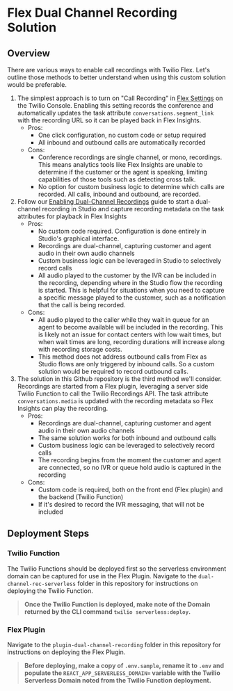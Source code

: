 # Flex Dual Channel Recording Solution

## Overview
There are various ways to enable call recordings with Twilio Flex. Let's outline those methods to better understand when using this custom solution would be preferable.

1. The simplest approach is to turn on "Call Recording" in [Flex Settings](https://www.twilio.com/console/flex/settings) on the Twilio Console. Enabling this setting records the conference and automatically updates the task attribute `conversations.segment_link` with the recording URL so it can be played back in Flex Insights.
    * Pros:
      * One click configuration, no custom code or setup required
      * All inbound and outbound calls are automatically recorded
    * Cons:
      * Conference recordings are single channel, or mono, recordings. This means analytics tools like Flex Insights are unable to determine if the customer or the agent is speaking, limiting capabilities of those tools such as detecting cross talk.
      * No option for custom business logic to determine which calls are recorded. All calls, inbound and outbound, are recorded.
1. Follow our [Enabling Dual-Channel Recordings](https://www.twilio.com/docs/flex/developer/insights/enable-dual-channel-recordings#using-studio-to-enable-recordings) guide to start a dual-channel recording in Studio and capture recording metadata on the task attributes for playback in Flex Insights
    * Pros:
      * No custom code required. Configuration is done entirely in Studio's graphical interface.
      * Recordings are dual-channel, capturing customer and agent audio in their own audio channels
      * Custom business logic can be leveraged in Studio to selectively record calls
      * All audio played to the customer by the IVR can be included in the recording, depending where in the Studio flow the recording is started. This is helpful for situations when you need to capture a specific message played to the customer, such as a notification that the call is being recorded.
    * Cons:
      * All audio played to the caller while they wait in queue for an agent to become available will be included in the recording. This is likely not an issue for contact centers with low wait times, but when wait times are long, recording durations will increase along with recording storage costs.
      * This method does not address outbound calls from Flex as Studio flows are only triggered by inbound calls. So a custom solution would be required to record outbound calls.
1. The solution in this Github repository is the third method we'll consider. Recordings are started from a Flex plugin, leveraging a server side Twilio Function to call the Twilio Recordings API. The task attribute `conversations.media` is updated with the recording metadata so Flex Insights can play the recording.
    * Pros:
      * Recordings are dual-channel, capturing customer and agent audio in their own audio channels
      * The same solution works for both inbound and outbound calls
      * Custom business logic can be leveraged to selectively record calls
      * The recording begins from the moment the customer and agent are connected, so no IVR or queue hold audio is captured in the recording
    * Cons:
      * Custom code is required, both on the front end (Flex plugin) and the backend (Twilio Function)
      * If it's desired to record the IVR messaging, that will not be included

## Deployment Steps

### Twilio Function
The Twilio Functions should be deployed first so the serverless environment domain can be captured for use in the Flex Plugin. Navigate to the `dual-channel-rec-serverless` folder in this repository for instructions on deploying the Twilio Function.

> **Once the Twilio Function is deployed, make note of the Domain returned by the CLI command `twilio serverless:deploy`.**

### Flex Plugin
Navigate to the `plugin-dual-channel-recording` folder in this repository for instructions on deploying the Flex Plugin.

> **Before deploying, make a copy of `.env.sample`, rename it to `.env` and populate the `REACT_APP_SERVERLESS_DOMAIN=` variable with the Twilio Serverless Domain noted from the Twilio Function deployment.**